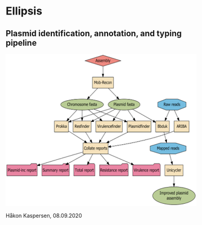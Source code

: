 # Ellipsis
## Plasmid identification, annotation, and typing pipeline

![Ellipsis pipeline](pipeline.png)


Håkon Kaspersen,
08.09.2020
